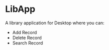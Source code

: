 # LibApp
A library application for Desktop where you can:  
* Add Record  
* Delete Record  
* Search Record  
